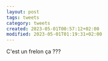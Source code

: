 ```yaml
---
layout: post
tags: tweets
category: tweets
created: 2023-05-01T00:57:12+02:00
modified: 2023-05-01T01:19:31+02:00
---
```


C'est un frelon ça ???
